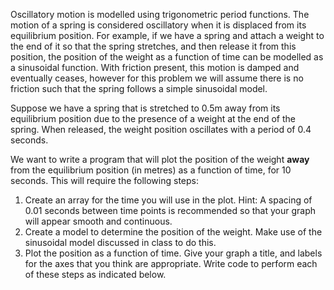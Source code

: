 Oscillatory motion is modelled using trigonometric period functions. The motion of a spring is considered oscillatory when it is displaced from its equilibrium position. For example, if we have a spring and attach a weight to the end of it so that the spring stretches, and then release it from this position, the position of the weight as a function of time can be modelled as a sinusoidal function. With friction present, this motion is damped and eventually ceases, however for this problem we will assume there is no friction such that the spring follows a simple sinusoidal model.

Suppose we have a spring that is stretched to 0.5m away from its equilibrium position due to the presence of a weight at the end of the spring. When released, the weight position oscillates with a period of 0.4 seconds. 

We want to write a program that will plot the position of the weight **away** from the equilibrium position (in metres) as a function of time, for 10 seconds. This will require the following steps:
1.	Create an array for the time you will use in the plot. Hint: A spacing of 0.01 seconds between time points is recommended so that your graph will appear smooth and continuous.
2.	Create a model to determine the position of the weight. Make use of the sinusoidal model discussed in class to do this. 
3.	Plot the position as a function of time. Give your graph a title, and labels for the axes that you think are appropriate. 
Write code to perform each of these steps as indicated below.
